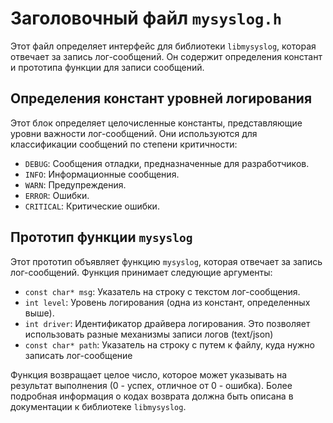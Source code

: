 # Заголовочный файл `mysyslog.h`

Этот файл определяет интерфейс для библиотеки `libmysyslog`, которая отвечает за запись лог-сообщений. Он содержит определения констант и прототипа функции для записи сообщений.

## Определения констант уровней логирования

Этот блок определяет целочисленные константы, представляющие уровни важности лог-сообщений. Они используются для классификации сообщений по степени критичности:

* `DEBUG`: Сообщения отладки, предназначенные для разработчиков.
* `INFO`: Информационные сообщения.
* `WARN`: Предупреждения.
* `ERROR`: Ошибки.
* `CRITICAL`: Критические ошибки.


## Прототип функции `mysyslog`

Этот прототип объявляет функцию `mysyslog`, которая отвечает за запись лог-сообщений. Функция принимает следующие аргументы:

* `const char* msg`: Указатель на строку с текстом лог-сообщения.
* `int level`: Уровень логирования (одна из констант, определенных выше).
* `int driver`: Идентификатор драйвера логирования. Это позволяет использовать разные механизмы записи логов (text/json)
* `const char* path`: Указатель на строку с путем к файлу, куда нужно записать лог-сообщение

Функция возвращает целое число, которое может указывать на результат выполнения (0 - успех, отличное от 0 - ошибка). Более подробная информация о кодах возврата должна быть описана в документации к библиотеке `libmysyslog`.
